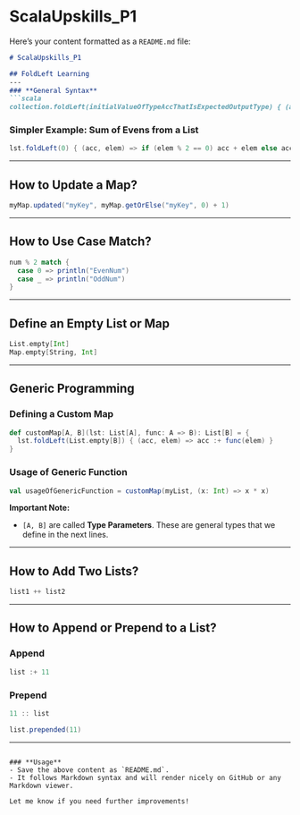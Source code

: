 # ScalaUpskills_P1

Here’s your content formatted as a `README.md` file:

```markdown
# ScalaUpskills_P1

## FoldLeft Learning
---
### **General Syntax**
```scala
collection.foldLeft(initialValueOfTypeAccThatIsExpectedOutputType) { (acc, elemFromListOnWhichOperationGettingPerformed) => () }
```

### **Simpler Example: Sum of Evens from a List**
```scala
lst.foldLeft(0) { (acc, elem) => if (elem % 2 == 0) acc + elem else acc }
```

---

## How to Update a Map?
```scala
myMap.updated("myKey", myMap.getOrElse("myKey", 0) + 1)
```

---

## How to Use Case Match?
```scala
num % 2 match {
  case 0 => println("EvenNum")
  case _ => println("OddNum")
}
```

---

## Define an Empty List or Map
```scala
List.empty[Int]
Map.empty[String, Int]
```

---

## Generic Programming
### **Defining a Custom Map**
```scala
def customMap[A, B](lst: List[A], func: A => B): List[B] = {
  lst.foldLeft(List.empty[B]) { (acc, elem) => acc :+ func(elem) }
}
```

### **Usage of Generic Function**
```scala
val usageOfGenericFunction = customMap(myList, (x: Int) => x * x)
```

**Important Note:**
- `[A, B]` are called **Type Parameters**. These are general types that we define in the next lines.

---

## How to Add Two Lists?
```scala
list1 ++ list2
```

---

## How to Append or Prepend to a List?
### **Append**
```scala
list :+ 11
```

### **Prepend**
```scala
11 :: list
```
```scala
list.prepended(11)
```

---
```

### **Usage**
- Save the above content as `README.md`.
- It follows Markdown syntax and will render nicely on GitHub or any Markdown viewer.

Let me know if you need further improvements!